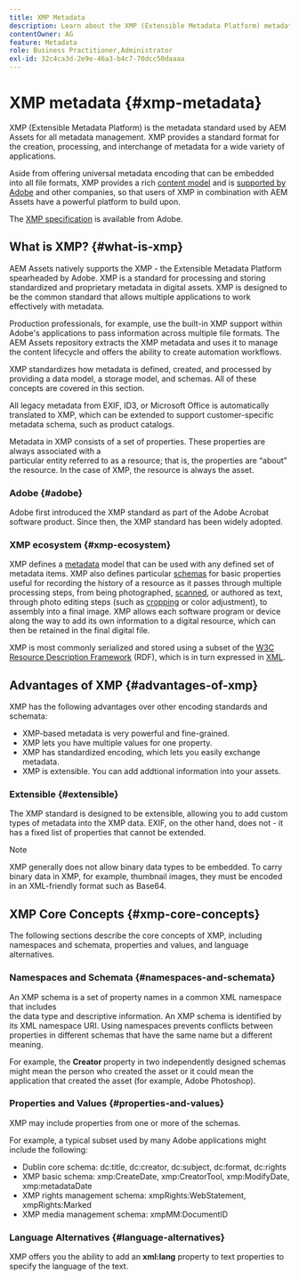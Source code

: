 ```yaml
---
title: XMP Metadata
description: Learn about the XMP (Extensible Metadata Platform) metadata standard used by AEM Assets for metadata management. XMP provides a standard format for the creation, processing, and interchange of metadata for a wide variety of applications.
contentOwner: AG
feature: Metadata
role: Business Practitioner,Administrator
exl-id: 32c4ca3d-2e9e-46a3-b4c7-70dcc50daaaa
---
```

# XMP metadata {#xmp-metadata}

XMP (Extensible Metadata Platform) is the metadata standard used by AEM Assets for all metadata management. XMP provides a standard format for the creation, processing, and interchange of metadata for a wide variety of applications.

Aside from offering universal metadata encoding that can be embedded into all file formats, XMP provides a rich [content model](xmp.md#xmp-core-concepts) and is [supported by Adobe](xmp.md#advantages-of-xmp) and other companies, so that users of XMP in combination with AEM Assets have a powerful platform to build upon.

The [XMP specification](https://www.adobe.com/devnet/xmp.html) is available from Adobe.

## What is XMP? {#what-is-xmp}

AEM Assets natively supports the XMP - the Extensible Metadata Platform spearheaded by Adobe. XMP is a standard for processing and storing standardized and proprietary metadata in digital assets. XMP is designed to be the common standard that allows multiple applications to work effectively with metadata.

Production professionals, for example, use the built-in XMP support within Adobe's applications to pass information across multiple file formats. The AEM Assets repository extracts the XMP metadata and uses it to manage the content lifecycle and offers the ability to create automation workflows.

XMP standardizes how metadata is defined, created, and processed by providing a data model, a storage model, and schemas. All of these concepts are covered in this section.

All legacy metadata from EXIF, ID3, or Microsoft Office is automatically translated to XMP, which can be extended to support customer-specific metadata schema, such as product catalogs.

Metadata in XMP consists of a set of properties. These properties are always associated with a  
particular entity referred to as a resource; that is, the properties are “about” the resource. In the case of XMP, the resource is always the asset.

### Adobe {#adobe}

Adobe first introduced the XMP standard as part of the Adobe Acrobat software product. Since then, the XMP standard has been widely adopted.

### XMP ecosystem {#xmp-ecosystem}

XMP defines a [metadata](https://en.wikipedia.org/wiki/Metadata) model that can be used with any defined set of metadata items. XMP also defines particular [schemas](https://en.wikipedia.org/wiki/XML_schema) for basic properties useful for recording the history of a resource as it passes through multiple processing steps, from being photographed, [scanned](https://en.wikipedia.org/wiki/Image_scanner), or authored as text, through photo editing steps (such as [cropping](https://en.wikipedia.org/wiki/Cropping_%28image%29) or color adjustment), to assembly into a final image. XMP allows each software program or device along the way to add its own information to a digital resource, which can then be retained in the final digital file.

XMP is most commonly serialized and stored using a subset of the [W3C](https://en.wikipedia.org/wiki/World_Wide_Web_Consortium) [Resource Description Framework](https://en.wikipedia.org/wiki/Resource_Description_Framework) (RDF), which is in turn expressed in [XML](https://en.wikipedia.org/wiki/XML).

## Advantages of XMP {#advantages-of-xmp}

XMP has the following advantages over other encoding standards and schemata:

* XMP-based metadata is very powerful and fine-grained.
* XMP lets you have multiple values for one property.
* XMP has standardized encoding, which lets you easily exchange metadata.
* XMP is extensible. You can add addtional information into your assets.

### Extensible {#extensible}

The XMP standard is designed to be extensible, allowing you to add custom types of metadata into the XMP data. EXIF, on the other hand, does not - it has a fixed list of properties that cannot be extended.

>[!NOTE]
>
>XMP generally does not allow binary data types to be embedded. To carry binary data in XMP, for example, thumbnail images, they must be encoded in an XML-friendly format such as Base64.

## XMP Core Concepts {#xmp-core-concepts}

The following sections describe the core concepts of XMP, including namespaces and schemata, properties and values, and language alternatives.

### Namespaces and Schemata {#namespaces-and-schemata}

An XMP schema is a set of property names in a common XML namespace that includes  
the data type and descriptive information. An XMP schema is identified by its XML namespace URI. Using namespaces prevents conflicts between properties in different schemas that have the same name but a different meaning.

For example, the **Creator** property in two independently designed schemas might mean the person who created the asset or it could mean the application that created the asset (for example, Adobe Photoshop).

### Properties and Values {#properties-and-values}

XMP may include properties from one or more of the schemas.

For example, a typical subset used by many Adobe applications might include the following:

* Dublin core schema: dc:title, dc:creator, dc:subject, dc:format, dc:rights
* XMP basic schema: xmp:CreateDate, xmp:CreatorTool, xmp:ModifyDate, xmp:metadataDate
* XMP rights management schema: xmpRights:WebStatement, xmpRights:Marked
* XMP media management schema: xmpMM:DocumentID

### Language Alternatives {#language-alternatives}

XMP offers you the ability to add an **xml:lang** property to text properties to specify the language of the text.
